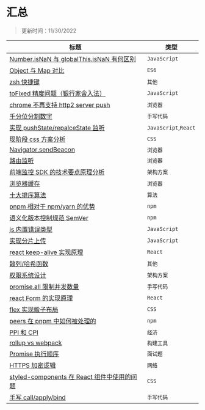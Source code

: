 # 汇总

> 更新时间：11/30/2022

|标题|类型|
|---|---|
|[Number.isNaN 与 globalThis.isNaN 有何区别](https://github.com/nmsn/blog/issues/68)|`JavaScript`|
|[Object 与 Map 对比](https://github.com/nmsn/blog/issues/67)|`ES6`|
|[zsh 快捷键](https://github.com/nmsn/blog/issues/66)|`其他`|
|[toFixed 精度问题（银行家舍入法）](https://github.com/nmsn/blog/issues/65)|`JavaScript`|
|[chrome 不再支持 http2 server push](https://github.com/nmsn/blog/issues/64)|`浏览器`|
|[千分位分割数字](https://github.com/nmsn/blog/issues/63)|`手写代码`|
|[实现 pushState/repalceState 监听](https://github.com/nmsn/blog/issues/62)|`JavaScript`,`React`|
|[现阶段 css 方案分析](https://github.com/nmsn/blog/issues/61)|`CSS`|
|[Navigator.sendBeacon](https://github.com/nmsn/blog/issues/60)|`浏览器`|
|[路由监听](https://github.com/nmsn/blog/issues/59)|`浏览器`|
|[前端监控 SDK 的技术要点原理分析](https://github.com/nmsn/blog/issues/58)|`架构方案`|
|[浏览器缓存](https://github.com/nmsn/blog/issues/57)|`浏览器`|
|[十大排序算法](https://github.com/nmsn/blog/issues/56)|`算法`|
|[pnpm 相对于 npm/yarn 的优势](https://github.com/nmsn/blog/issues/55)|`npm`|
|[语义化版本控制规范 SemVer](https://github.com/nmsn/blog/issues/54)|`npm`|
|[js 内置错误类型](https://github.com/nmsn/blog/issues/53)|`JavaScript`|
|[实现分片上传](https://github.com/nmsn/blog/issues/52)|`JavaScript`|
|[react keep-alive 实现原理](https://github.com/nmsn/blog/issues/51)|`React`|
|[散列/哈希函数](https://github.com/nmsn/blog/issues/50)|`其他`|
|[权限系统设计](https://github.com/nmsn/blog/issues/49)|`架构方案`|
|[promise.all 限制并发数量](https://github.com/nmsn/blog/issues/48)|`手写代码`|
|[react Form 的实现原理](https://github.com/nmsn/blog/issues/47)|`React`|
|[flex 实现骰子布局](https://github.com/nmsn/blog/issues/46)|`CSS`|
|[peers 在 pnpm 中如何被处理的](https://github.com/nmsn/blog/issues/45)|`npm`|
|[PPI 和 CPI](https://github.com/nmsn/blog/issues/44)|`经济`|
|[rollup vs webpack](https://github.com/nmsn/blog/issues/43)|`构建工具`|
|[Promise 执行顺序](https://github.com/nmsn/blog/issues/42)|`面试题`|
|[HTTPS 加密逻辑](https://github.com/nmsn/blog/issues/41)|`网络`|
|[styled-components 在 React 组件中使用的问题](https://github.com/nmsn/blog/issues/40)|`CSS`|
|[手写 call/apply/bind](https://github.com/nmsn/blog/issues/39)|`手写代码`|
  